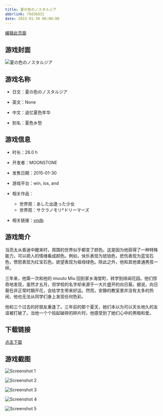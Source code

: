 ```yaml
---
title: 夏の色のノスタルジア
abbrlink: 79d3b831
date: 2015-01-30 00:00:00
---
```

[编辑此页面](https://github.com/ACG-3/ADV3-source/blob/main/source/_posts/games/%E5%A4%8F%E3%81%AE%E8%89%B2%E3%81%AE%E3%83%8E%E3%82%B9%E3%82%BF%E3%83%AB%E3%82%B8%E3%82%A2.md)

## 游戏封面

![夏の色のノスタルジア](https%3A//pan.timero.xyz/onedrive/img_lib_001/%E5%A4%8F%E3%81%AE%E8%89%B2%E3%81%AE%E3%83%8E%E3%82%B9%E3%82%BF%E3%83%AB%E3%82%B8%E3%82%A2_cover.avif)


## 游戏名称

- 日文：夏の色のノスタルジア
- 英文：None
- 中文：追忆夏色年华

- 别名：夏色乡愁


## 游戏信息

- 时长：26.0 h
- 开发者：MOONSTONE
- 发售日期：2015-01-30
- 游戏平台：win, ios, and
- 相关作品：
   - 世界观：あした出逢った少女
   - 世界观：サクラノモリ†ドリーマーズ

- 相关链接：[vndb](https://vndb.org/v16069)


## 游戏简介

当亮太从昏迷中醒来时，周围的世界似乎都变了颜色。这是因为他获得了一种特殊能力，可以把人的情绪看成颜色。例如，快乐表现为琥珀色，悲伤表现为蓝宝石色，愤怒表现为红宝石色，欲望表现为祖母绿色。除此之外，他和其他普通男孩一样。

三年来，他第一次和他的 imouto Miu 回到家乡海堂町，转学到绯闻花园。他们惊奇地发现，虽然才五月，但学校的名字却来源于一大片盛开的向日葵。据说，向日葵在非正常时期开花，会给学生带来好运。然而，安静的教室里并没有太多的热闹，他也无法从同学们身上发现任何色彩。

他和三个过去的好朋友重逢了。三年前的那个夏天，她们本以为可以天长地久的友谊被打破了。当他一个个拾起破碎的碎片时，他感受到了她们心中的黑暗和爱。




## 下载链接

[点击下载](https://pan.timero.xyz/onedrive/adv_lib_001/%E5%A4%8F%E3%81%AE%E8%89%B2%E3%81%AE%E3%83%8E%E3%82%B9%E3%82%BF%E3%83%AB%E3%82%B8%E3%82%A2)


## 游戏截图


![Screenshot 1](https%3A//pan.timero.xyz/onedrive/img_lib_001/%E5%A4%8F%E3%81%AE%E8%89%B2%E3%81%AE%E3%83%8E%E3%82%B9%E3%82%BF%E3%83%AB%E3%82%B8%E3%82%A2_Screenshot_1.avif)

![Screenshot 2](https%3A//pan.timero.xyz/onedrive/img_lib_001/%E5%A4%8F%E3%81%AE%E8%89%B2%E3%81%AE%E3%83%8E%E3%82%B9%E3%82%BF%E3%83%AB%E3%82%B8%E3%82%A2_Screenshot_2.avif)

![Screenshot 3](https%3A//pan.timero.xyz/onedrive/img_lib_001/%E5%A4%8F%E3%81%AE%E8%89%B2%E3%81%AE%E3%83%8E%E3%82%B9%E3%82%BF%E3%83%AB%E3%82%B8%E3%82%A2_Screenshot_3.avif)

![Screenshot 4](https%3A//pan.timero.xyz/onedrive/img_lib_001/%E5%A4%8F%E3%81%AE%E8%89%B2%E3%81%AE%E3%83%8E%E3%82%B9%E3%82%BF%E3%83%AB%E3%82%B8%E3%82%A2_Screenshot_4.avif)

![Screenshot 5](https%3A//pan.timero.xyz/onedrive/img_lib_001/%E5%A4%8F%E3%81%AE%E8%89%B2%E3%81%AE%E3%83%8E%E3%82%B9%E3%82%BF%E3%83%AB%E3%82%B8%E3%82%A2_Screenshot_5.avif)

